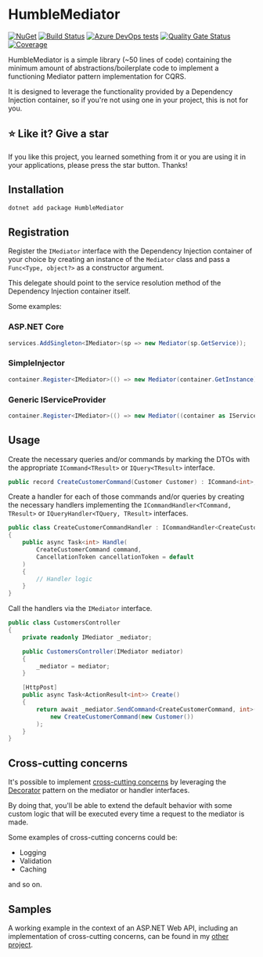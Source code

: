 # HumbleMediator
[![NuGet](https://buildstats.info/nuget/HumbleMediator?includePreReleases=false)](https://www.nuget.org/packages/HumbleMediator)
[![Build Status](https://dev.azure.com/undrivendev/HumbleMediator/_apis/build/status/undrivendev.HumbleMediator?branchName=main)](https://dev.azure.com/undrivendev/HumbleMediator/_build/latest?definitionId=3&branchName=main)
[![Azure DevOps tests](https://img.shields.io/azure-devops/tests/undrivendev/HumbleMediator/3/main)](https://dev.azure.com/undrivendev/HumbleMediator/_build/latest?definitionId=3&branchName=main)
[![Quality Gate Status](https://sonarcloud.io/api/project_badges/measure?project=undrivendev_HumbleMediator&metric=alert_status)](https://sonarcloud.io/summary/overall?id=undrivendev_HumbleMediator)
[![Coverage](https://sonarcloud.io/api/project_badges/measure?project=undrivendev_HumbleMediator&metric=coverage)](https://sonarcloud.io/summary/overall?id=undrivendev_HumbleMediator)

HumbleMediator is a simple library (~50 lines of code) containing the minimum amount of abstractions/boilerplate code to implement a functioning Mediator pattern implementation for CQRS.

It is designed to leverage the functionality provided by a Dependency Injection container, so if you're not using one in your project, this is not for you.

## :star: Like it? Give a star
If you like this project, you learned something from it or you are using it in your applications, please press the star button. Thanks!

## Installation
```sh
dotnet add package HumbleMediator
```

## Registration
Register the `IMediator` interface with the Dependency Injection container of your choice by creating an instance of the `Mediator` class and pass a `Func<Type, object?>` as a constructor argument.

This delegate should point to the service resolution method of the Dependency Injection container itself.

Some examples:

### ASP.NET Core
```csharp
services.AddSingleton<IMediator>(sp => new Mediator(sp.GetService));
```

### SimpleInjector
```csharp
container.Register<IMediator>(() => new Mediator(container.GetInstance), Lifestyle.Singleton);
```
### Generic IServiceProvider
```csharp
container.Register<IMediator>(() => new Mediator((container as IServiceProvider).GetService));
```
## Usage
Create the necessary queries and/or commands by marking the DTOs with the appropriate `ICommand<TResult>` or `IQuery<TResult>` interface.
```csharp
public record CreateCustomerCommand(Customer Customer) : ICommand<int>;
```

Create a handler for each of those commands and/or queries by creating the necessary handlers implementing the `ICommandHandler<TCommand, TResult>` or `IQueryHandler<TQuery, TResult>` interfaces.
```csharp
public class CreateCustomerCommandHandler : ICommandHandler<CreateCustomerCommand, int>
{
    public async Task<int> Handle(
        CreateCustomerCommand command,
        CancellationToken cancellationToken = default
    )
    {
        // Handler logic
    }
}
```
Call the handlers via the `IMediator` interface.
```csharp
public class CustomersController
{
    private readonly IMediator _mediator;

    public CustomersController(IMediator mediator)
    {
        _mediator = mediator;
    }

    [HttpPost]
    public async Task<ActionResult<int>> Create()
    {
        return await _mediator.SendCommand<CreateCustomerCommand, int>(
            new CreateCustomerCommand(new Customer())
        );
    }
}
```

## Cross-cutting concerns
It's possible to implement [cross-cutting concerns](https://en.wikipedia.org/wiki/Cross-cutting_concern) by leveraging the [Decorator](https://en.wikipedia.org/wiki/Decorator_pattern) pattern on the mediator or handler interfaces.

By doing that, you'll be able to extend the default behavior with some custom logic that will be executed every time a request to the mediator is made.

Some examples of cross-cutting concerns could be:
- Logging
- Validation
- Caching

and so on.

## Samples
A working example in the context of an ASP.NET Web API, including an implementation of cross-cutting concerns, can be found in my [other project](https://github.com/undrivendev/template-webapi-aspnet).
